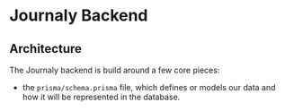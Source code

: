 # Journaly Backend

## Architecture

The Journaly backend is build around a few core pieces:

- the `prisma/schema.prisma` file, which defines or models our data and how it will be represented in the database.
